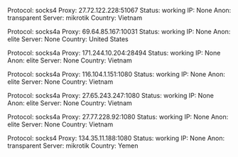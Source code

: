 Protocol: socks4
Proxy: 27.72.122.228:51067
Status: working
IP: None
Anon: transparent
Server: mikrotik
Country: Vietnam

Protocol: socks4a
Proxy: 69.64.85.167:10031
Status: working
IP: None
Anon: elite
Server: None
Country: United States

Protocol: socks4a
Proxy: 171.244.10.204:28494
Status: working
IP: None
Anon: elite
Server: None
Country: Vietnam

Protocol: socks4a
Proxy: 116.104.1.151:1080
Status: working
IP: None
Anon: elite
Server: None
Country: Vietnam

Protocol: socks4a
Proxy: 27.65.243.247:1080
Status: working
IP: None
Anon: elite
Server: None
Country: Vietnam

Protocol: socks4a
Proxy: 27.77.228.92:1080
Status: working
IP: None
Anon: elite
Server: None
Country: Vietnam

Protocol: socks4
Proxy: 134.35.11.188:1080
Status: working
IP: None
Anon: transparent
Server: mikrotik
Country: Yemen

